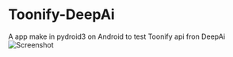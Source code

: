 # Toonify-DeepAi

A app make in pydroid3 on Android to test Toonify api fron DeepAi
![Screenshot](screen1.png)
